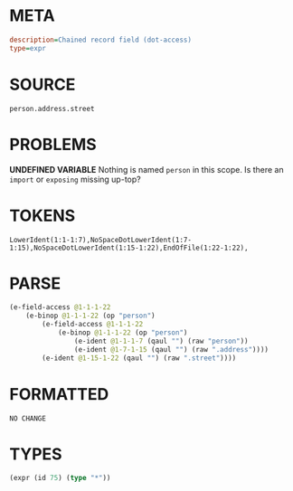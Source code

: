 # META
~~~ini
description=Chained record field (dot-access)
type=expr
~~~
# SOURCE
~~~roc
person.address.street
~~~
# PROBLEMS
**UNDEFINED VARIABLE**
Nothing is named `person` in this scope.
Is there an `import` or `exposing` missing up-top?

# TOKENS
~~~zig
LowerIdent(1:1-1:7),NoSpaceDotLowerIdent(1:7-1:15),NoSpaceDotLowerIdent(1:15-1:22),EndOfFile(1:22-1:22),
~~~
# PARSE
~~~clojure
(e-field-access @1-1-1-22
	(e-binop @1-1-1-22 (op "person")
		(e-field-access @1-1-1-22
			(e-binop @1-1-1-22 (op "person")
				(e-ident @1-1-1-7 (qaul "") (raw "person"))
				(e-ident @1-7-1-15 (qaul "") (raw ".address"))))
		(e-ident @1-15-1-22 (qaul "") (raw ".street"))))
~~~
# FORMATTED
~~~roc
NO CHANGE
~~~
# TYPES
~~~clojure
(expr (id 75) (type "*"))
~~~